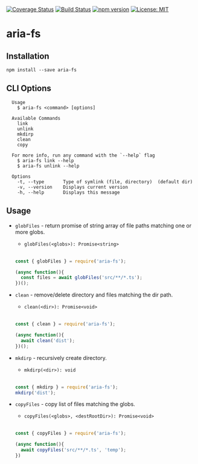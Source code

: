 [![Coverage Status](https://coveralls.io/repos/github/aelbore/aria-fs/badge.svg?branch=master&service=github)](https://coveralls.io/github/aelbore/aria-fs?branch=master)
[![Build Status](https://travis-ci.org/aelbore/aria-fs.svg?branch=master)](https://travis-ci.org/aelbore/aria-fs)
[![npm version](https://badge.fury.io/js/aria-fs.svg)](https://www.npmjs.com/package/aria-fs)
[![License: MIT](https://img.shields.io/badge/license-MIT-blue.svg)](https://opensource.org/licenses/MIT)

# aria-fs

Installation
------------

    npm install --save aria-fs

CLI Options
-----
```
  Usage
    $ aria-fs <command> [options]

  Available Commands
    link      
    unlink    
    mkdirp    
    clean     
    copy      

  For more info, run any command with the `--help` flag
    $ aria-fs link --help
    $ aria-fs unlink --help

  Options
    -t, --type       Type of symlink (file, directory)  (default dir)
    -v, --version    Displays current version
    -h, --help       Displays this message
```

Usage
-----

* `globFiles` - return promise of string array of file paths matching one or more globs.
  - `globFiles(<globs>): Promise<string>`
  <br />
  
  ```js
  const { globFiles } = require('aria-fs');

  (async function(){
    const files = await globFiles('src/**/*.ts');
  })();
  ```
* `clean` - remove/delete directory and files matching the dir path.
  - `clean(<dir>): Promise<void>`
  <br />
  
  ```js
  const { clean } = require('aria-fs');

  (async function(){
    await clean('dist');
  })();
  ```
* `mkdirp` - recursively create directory.
  - `mkdirp(<dir>): void`
  <br />

  ```js
  const { mkdirp } = require('aria-fs');
  mkdirp('dist');
  ```
* `copyFiles` - copy list of files matching the globs.
  - `copyFiles(<globs>, <destRootDir>): Promise<void>`
  <br />
  
  ```js
  const { copyFiles } = require('aria-fs');

  (async function(){
    await copyFiles('src/**/*.ts', 'temp');
  })
  ```
